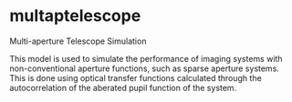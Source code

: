 # multaptelescope
Multi-aperture Telescope Simulation

This model is used to simulate the performance of imaging systems with non-conventional aperture functions, such as sparse aperture systems. This is done using optical transfer functions calculated through the autocorrelation of the aberated pupil function of the system.
